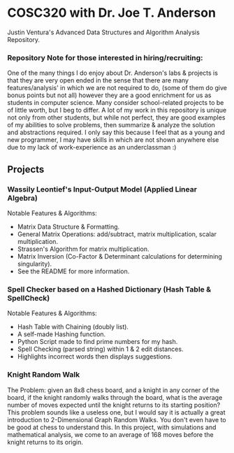 # COSC320 with Dr. Joe T. Anderson

Justin Ventura's Advanced Data Structures and Algorithm Analysis Repository.

### Repository Note for those interested in hiring/recruiting:

One of the many things I do enjoy about Dr. Anderson's labs & projects is that they are very open ended in the sense that there are many features/analysis' in which we are not required to do, (some of them do give bonus points but not all) however they are a good enrichment for us as students in computer science.  Many consider school-related projects to be of little worth, but I beg to differ.  A lot of my work in this repository is unique not only from other students, but while not perfect, they are good examples of my abilities to solve problems, then summarize & analyze the solution and abstractions required.  I only say this because I feel that as a young and new programmer, I may have skills in which are not shown anywhere else due to my lack of work-experience as an underclassman :)

## Projects

### Wassily Leontief's Input-Output Model (Applied Linear Algebra)

Notable Features & Algorithms:
- Matrix Data Structure & Formatting.
- General Matrix Operations: add/subtract, matrix multiplication, scalar multiplication.
- Strassen's Algorithm for matrix multiplication.
- Matrix Inversion (Co-Factor & Determinant calculations for determining singularity).
- See the README for more information.

### Spell Checker based on a Hashed Dictionary (Hash Table & SpellCheck)

Notable Features & Algorithms:
- Hash Table with Chaining (doubly list).
- A self-made Hashing function.
- Python Script made to find prime numbers for my hash.
- Spell Checking (parsed string) within 1 & 2 edit distances.
- Highlights incorrect words then displays suggestions.

### Knight Random Walk

The Problem: given an 8x8 chess board, and a knight in any corner of the board, if the knight randomly walks through the board, what is the average number of moves expected until the knight returns to its starting position?  This problem sounds like a useless one, but I would say it is actually a great introduction to 2-Dimensional Graph Random Walks.  You don't even have to be good at chess to understand this.  In this project, with simulations and mathematical analysis, we come to an average of 168 moves before the knight returns to its origin.
